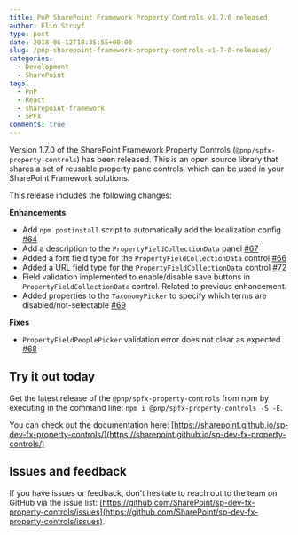 ```yaml
---
title: PnP SharePoint Framework Property Controls v1.7.0 released
author: Elio Struyf
type: post
date: 2018-06-12T18:35:55+00:00
slug: /pnp-sharepoint-framework-property-controls-v1-7-0-released/
categories:
  - Development
  - SharePoint
tags:
  - PnP
  - React
  - sharepoint-framework
  - SPFx
comments: true
---
```


Version 1.7.0 of the SharePoint Framework Property Controls (`@pnp/spfx-property-controls`) has been released. This is an open source library that shares a set of reusable property pane controls, which can be used in your SharePoint Framework solutions.

This release includes the following changes:

**Enhancements**

*   Add `npm postinstall` script to automatically add the localization config [#64](https://github.com/SharePoint/sp-dev-fx-property-controls/issues/64)
*   Add a description to the `PropertyFieldCollectionData` panel [#67](https://github.com/SharePoint/sp-dev-fx-property-controls/issues/67)
*   Added a font field type for the `PropertyFieldCollectionData` control [#66](https://github.com/SharePoint/sp-dev-fx-property-controls/issues/66)
*   Added a URL field type for the `PropertyFieldCollectionData` control [#72](https://github.com/SharePoint/sp-dev-fx-property-controls/issues/72)
*   Field validation implemented to enable/disable save buttons in `PropertyFieldCollectionData` control. Related to previous enhancement.
*   Added properties to the `TaxonomyPicker` to specify which terms are disabled/not-selectable [#69](https://github.com/SharePoint/sp-dev-fx-property-controls/issues/69)

**Fixes**

*   `PropertyFieldPeoplePicker` validation error does not clear as expected [#68](https://github.com/SharePoint/sp-dev-fx-property-controls/issues/68)

## Try it out today

Get the latest release of the `@pnp/spfx-property-controls` from npm by executing in the command line: `npm i @pnp/spfx-property-controls -S -E`.

You can check out the documentation here: [https://sharepoint.github.io/sp-dev-fx-property-controls/](https://sharepoint.github.io/sp-dev-fx-property-controls/)

## Issues and feedback

If you have issues or feedback, don't hesitate to reach out to the team on GitHub via the issue list: [https://github.com/SharePoint/sp-dev-fx-property-controls/issues](https://github.com/SharePoint/sp-dev-fx-property-controls/issues).